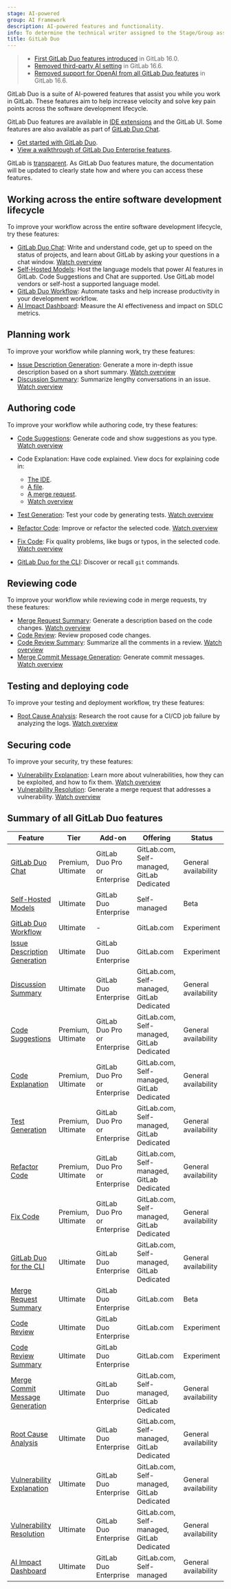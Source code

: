 ```yaml
---
stage: AI-powered
group: AI Framework
description: AI-powered features and functionality.
info: To determine the technical writer assigned to the Stage/Group associated with this page, see https://handbook.gitlab.com/handbook/product/ux/technical-writing/#assignments
title: GitLab Duo
---
```


> - [First GitLab Duo features introduced](https://about.gitlab.com/blog/2023/05/03/gitlab-ai-assisted-features/) in GitLab 16.0.
> - [Removed third-party AI setting](https://gitlab.com/gitlab-org/gitlab/-/merge_requests/136144) in GitLab 16.6.
> - [Removed support for OpenAI from all GitLab Duo features](https://gitlab.com/groups/gitlab-org/-/epics/10964) in GitLab 16.6.

GitLab Duo is a suite of AI-powered features that assist you while you work in GitLab.
These features aim to help increase velocity and solve key pain points across the software development lifecycle.

GitLab Duo features are available in [IDE extensions](../../editor_extensions/_index.md) and the GitLab UI.
Some features are also available as part of [GitLab Duo Chat](../gitlab_duo_chat_examples.md).

- [Get started with GitLab Duo](../get_started/getting_started_gitlab_duo.md).
- [View a walkthrough of GitLab Duo Enterprise features](https://gitlab.navattic.com/duo-enterprise).

GitLab is [transparent](https://handbook.gitlab.com/handbook/values/#transparency).
As GitLab Duo features mature, the documentation will be updated to clearly state
how and where you can access these features.

## Working across the entire software development lifecycle

To improve your workflow across the entire software development lifecycle, try these features:

- [GitLab Duo Chat](../gitlab_duo_chat/_index.md): Write and understand code, get up to speed on the status of projects,
  and learn about GitLab by asking your questions in a chat window.
  <i class="fa fa-youtube-play youtube" aria-hidden="true"></i> [Watch overview](https://www.youtube.com/watch?v=ZQBAuf-CTAY)
- [Self-Hosted Models](../../administration/gitlab_duo_self_hosted/_index.md): Host the language models that power AI features in GitLab.
  Code Suggestions and Chat are supported. Use GitLab model vendors or self-host a supported language model.
- [GitLab Duo Workflow](../duo_workflow/_index.md): Automate tasks and help increase productivity in your development workflow.
- [AI Impact Dashboard](../analytics/ai_impact_analytics.md): Measure the AI effectiveness and impact on SDLC metrics.

## Planning work

To improve your workflow while planning work, try these features:

- [Issue Description Generation](../project/issues/managing_issues.md#populate-an-issue-with-issue-description-generation): Generate a more in-depth issue description based on a short summary.
  <i class="fa fa-youtube-play youtube" aria-hidden="true"></i> [Watch overview](https://www.youtube.com/watch?v=-BWBQat7p5M)
  <!-- Video published on 2024-12-18 -->
- [Discussion Summary](../discussions/_index.md#summarize-issue-discussions-with-duo-chat): Summarize lengthy conversations in an issue.
  <i class="fa fa-youtube-play youtube" aria-hidden="true"></i> [Watch overview](https://www.youtube.com/watch?v=IcdxLfTIUgc)
  <!-- Video published on 2024-03-28 -->

## Authoring code

To improve your workflow while authoring code, try these features:

- [Code Suggestions](../project/repository/code_suggestions/_index.md): Generate code and show suggestions as you type.
  <i class="fa fa-youtube-play youtube" aria-hidden="true"></i> [Watch overview](https://youtu.be/ds7SG1wgcVM)
- Code Explanation: Have code explained. View docs for explaining code in:

  - [The IDE](../gitlab_duo_chat/examples.md#explain-selected-code).
  - [A file](../project/repository/code_explain.md).
  - [A merge request](../project/merge_requests/changes.md#explain-code-in-a-merge-request).
  - <i class="fa fa-youtube-play youtube" aria-hidden="true"></i> [Watch overview](https://youtu.be/1izKaLmmaCA?si=O2HDokLLujRro_3O)
    <!-- Video published on 2023-11-18 -->
- [Test Generation](../gitlab_duo_chat/examples.md#write-tests-in-the-ide): Test your code by generating tests.
  <i class="fa fa-youtube-play youtube" aria-hidden="true"></i> [Watch overview](https://www.youtube.com/watch?v=zWhwuixUkYU)
- [Refactor Code](../gitlab_duo_chat/examples.md#refactor-code-in-the-ide): Improve or refactor the selected code.
  <i class="fa fa-youtube-play youtube" aria-hidden="true"></i> [Watch overview](https://www.youtube.com/watch?v=zWhwuixUkYU)
- [Fix Code](../gitlab_duo_chat/examples.md#fix-code-in-the-ide): Fix quality problems, like bugs or typos, in the selected code.
  <i class="fa fa-youtube-play youtube" aria-hidden="true"></i> [Watch overview](https://www.youtube.com/watch?v=zWhwuixUkYU)
- [GitLab Duo for the CLI](../../editor_extensions/gitlab_cli/_index.md#gitlab-duo-for-the-cli): Discover or recall `git` commands.

## Reviewing code

To improve your workflow while reviewing code in merge requests, try these features:

- [Merge Request Summary](../project/merge_requests/duo_in_merge_requests.md#generate-a-description-by-summarizing-code-changes): Generate a description based on the code changes.
  <i class="fa fa-youtube-play youtube" aria-hidden="true"></i> [Watch overview](https://www.youtube.com/watch?v=CKjkVsfyFd8&list=PLFGfElNsQthZGazU1ZdfDpegu0HflunXW)
- [Code Review](../project/merge_requests/duo_in_merge_requests.md#have-gitlab-duo-review-your-code): Review proposed code changes.
- [Code Review Summary](../project/merge_requests/duo_in_merge_requests.md#summarize-a-code-review): Summarize all the comments in a review.
  <i class="fa fa-youtube-play youtube" aria-hidden="true"></i> [Watch overview](https://www.youtube.com/watch?v=Bx6Zajyuy9k)
- [Merge Commit Message Generation](../project/merge_requests/duo_in_merge_requests.md#generate-a-merge-commit-message): Generate commit messages.
  <i class="fa fa-youtube-play youtube" aria-hidden="true"></i> [Watch overview](https://www.youtube.com/watch?v=fUHPNT4uByQ)

## Testing and deploying code

To improve your testing and deployment workflow, try these features:

- [Root Cause Analysis](../gitlab_duo_chat/examples.md#troubleshoot-failed-cicd-jobs-with-root-cause-analysis): Research the root cause for a CI/CD job failure by analyzing the logs.
  <i class="fa fa-youtube-play youtube" aria-hidden="true"></i> [Watch overview](https://www.youtube.com/watch?v=MLjhVbMjFAY&list=PLFGfElNsQthZGazU1ZdfDpegu0HflunXW)

## Securing code

To improve your security, try these features:

- [Vulnerability Explanation](../application_security/vulnerabilities/index.md#explaining-a-vulnerability): Learn more about vulnerabilities, how they can be exploited, and how to fix them.
  <i class="fa fa-youtube-play youtube" aria-hidden="true"></i> [Watch overview](https://www.youtube.com/watch?v=MMVFvGrmMzw&list=PLFGfElNsQthZGazU1ZdfDpegu0HflunXW)
- [Vulnerability Resolution](../application_security/vulnerabilities/index.md#vulnerability-resolution): Generate a merge request that addresses a vulnerability.
  <i class="fa fa-youtube-play youtube" aria-hidden="true"></i> [Watch overview](https://www.youtube.com/watch?v=VJmsw_C125E&list=PLFGfElNsQthZGazU1ZdfDpegu0HflunXW)

## Summary of all GitLab Duo features

| Feature | Tier | Add-on | Offering | Status |
| ------- | ---- | ------ | -------- | ------ |
| [GitLab Duo Chat](../gitlab_duo_chat/_index.md) | Premium, Ultimate | GitLab Duo Pro or Enterprise | GitLab.com, Self-managed, GitLab Dedicated | General availability |
| [Self-Hosted Models](../../administration/gitlab_duo_self_hosted/_index.md) | Ultimate | GitLab Duo Enterprise | Self-managed | Beta |
| [GitLab Duo Workflow](../duo_workflow/_index.md) | Ultimate | - | GitLab.com | Experiment |
| [Issue Description Generation](../project/issues/managing_issues.md#populate-an-issue-with-issue-description-generation) | Ultimate | GitLab Duo Enterprise | GitLab.com | Experiment |
| [Discussion Summary](../discussions/_index.md#summarize-issue-discussions-with-duo-chat) | Ultimate | GitLab Duo Enterprise | GitLab.com, Self-managed, GitLab Dedicated | General availability |
| [Code Suggestions](../project/repository/code_suggestions/_index.md) | Premium, Ultimate | GitLab Duo Pro or Enterprise | GitLab.com, Self-managed, GitLab Dedicated | General availability |
| [Code Explanation](../project/repository/code_explain.md) | Premium, Ultimate | GitLab Duo Pro or Enterprise | GitLab.com, Self-managed, GitLab Dedicated | General availability |
| [Test Generation](../gitlab_duo_chat/examples.md#write-tests-in-the-ide) | Premium, Ultimate | GitLab Duo Pro or Enterprise | GitLab.com, Self-managed, GitLab Dedicated | General availability |
| [Refactor Code](../gitlab_duo_chat/examples.md#refactor-code-in-the-ide) | Premium, Ultimate | GitLab Duo Pro or Enterprise | GitLab.com, Self-managed, GitLab Dedicated | General availability |
| [Fix Code](../gitlab_duo_chat/examples.md#fix-code-in-the-ide) | Premium, Ultimate | GitLab Duo Pro or Enterprise | GitLab.com, Self-managed, GitLab Dedicated | General availability |
| [GitLab Duo for the CLI](../../editor_extensions/gitlab_cli/_index.md#gitlab-duo-for-the-cli) | Ultimate | GitLab Duo Enterprise | GitLab.com, Self-managed, GitLab Dedicated | General availability |
| [Merge Request Summary](../project/merge_requests/duo_in_merge_requests.md#generate-a-description-by-summarizing-code-changes) | Ultimate | GitLab Duo Enterprise | GitLab.com | Beta |
| [Code Review](../project/merge_requests/duo_in_merge_requests.md#have-gitlab-duo-review-your-code) | Ultimate | GitLab Duo Enterprise | GitLab.com | Experiment |
| [Code Review Summary](../project/merge_requests/duo_in_merge_requests.md#summarize-a-code-review) | Ultimate | GitLab Duo Enterprise | GitLab.com | Experiment |
| [Merge Commit Message Generation](../project/merge_requests/duo_in_merge_requests.md#generate-a-merge-commit-message) | Ultimate | GitLab Duo Enterprise | GitLab.com, Self-managed, GitLab Dedicated | General availability |
| [Root Cause Analysis](../gitlab_duo_chat/examples.md#troubleshoot-failed-cicd-jobs-with-root-cause-analysis) | Ultimate | GitLab Duo Enterprise | GitLab.com, Self-managed, GitLab Dedicated | General availability |
| [Vulnerability Explanation](../application_security/vulnerabilities/index.md#explaining-a-vulnerability) | Ultimate | GitLab Duo Enterprise | GitLab.com, Self-managed, GitLab Dedicated | General availability |
| [Vulnerability Resolution](../application_security/vulnerabilities/index.md#vulnerability-resolution) | Ultimate | GitLab Duo Enterprise | GitLab.com, Self-managed, GitLab Dedicated | General availability |
| [AI Impact Dashboard](../analytics/ai_impact_analytics.md) | Ultimate | GitLab Duo Enterprise | GitLab.com, Self-managed | General availability |
